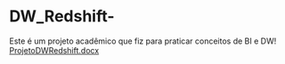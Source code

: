 # DW_Redshift-
Este é um projeto acadêmico que fiz para praticar conceitos de BI e DW!
[ProjetoDWRedshift.docx](https://github.com/Miltonmoura011/DW_Redshift-/files/11470499/ProjetoDWRedshift.docx)

